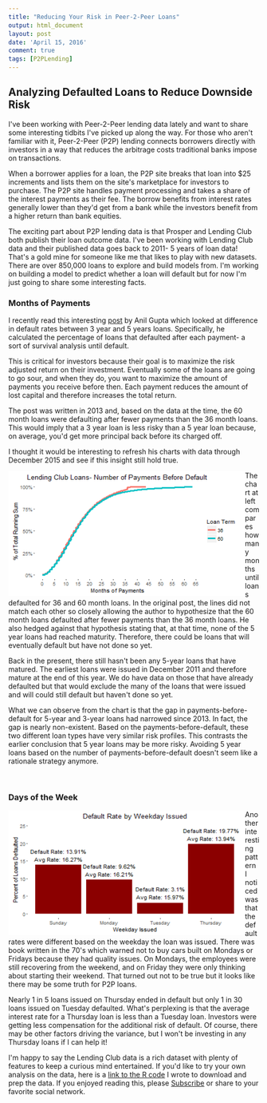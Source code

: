 ```yaml
---
title: "Reducing Your Risk in Peer-2-Peer Loans"
output: html_document
layout: post
date: 'April 15, 2016'
comment: true
tags: [P2PLending]
---
```


## Analyzing Defaulted Loans to Reduce Downside Risk

I've been working with Peer-2-Peer lending data lately and want to share some interesting tidbits I've picked up along the way. For those who aren't familiar with it, Peer-2-Peer (P2P) lending connects borrowers directly with investors in a way that reduces the arbitrage costs traditional banks impose on transactions.

When a borrower applies for a loan, the P2P site breaks that loan into $25 increments and lists them on the site's marketplace for investors to purchase. The P2P site handles payment processing and takes a share of the interest payments as their fee.  The borrow benefits from interest rates generally lower than they'd get from a bank while the investors benefit from a higher return than bank equities. 

The exciting part about P2P lending data is that Prosper and Lending Club both publish their loan outcome data.  I've been working with Lending Club data and their published data goes back to 2011- 5 years of loan data!  That's a gold mine for someone like me that likes to play with new datasets.  There are over 850,000 loans to explore and build models from.  I'm working on building a model to predict whether a loan will default but for now I'm just going to share some interesting facts.




### Months of Payments  

I recently read this interesting  [post](http://andirog.blogspot.com/2013/02/lending-club-loans-months-of-payment.html) by Anil Gupta which looked at difference in default rates between 3 year and 5 years loans. Specifically, he calculated the percentage of loans that defaulted after each payment- a sort of survival analysis until default. 

This is critical for investors because their goal is to maximize the risk adjusted return on their investment. Eventually some of the loans are going to go sour, and when they do, you want to maximize the amount of payments you receive before then. Each payment reduces the amount of lost capital and therefore increases the total return.


The post was written in 2013 and, based on the data at the time, the 60 month loans were defaulting after fewer payments than the 36 month loans. This would imply that a 3 year loan is less risky than a 5 year loan because, on average, you'd get more principal back before its charged off.

I thought it would be interesting to refresh his charts with data through December 2015 and see if this insight still hold true. 








<div style="float:left;">
<img src="/images/p2plend1-1.png" title="plot of chunk p2plend1" alt="plot of chunk p2plend1" width= '475' height= '250' />

</div>

The chart at left compares how many months until loans defaulted for 36 and 60 month loans. In the original post, the lines did not match each other so closely allowing the author to hypothesize that the 60 month loans defaulted after fewer payments than the 36 month loans.  He also hedged against that hypothesis stating that, at that time, none of the 5 year loans had reached maturity.  Therefore, there could be loans that will eventually default but have not done so yet. 

Back in the present, there still hasn't been any 5-year loans that have matured. The earliest loans were issued in December 2011 and therefore mature at the end of this year.  We do have data on those that have already defaulted but that would exclude the many of the loans that were issued and will could still default but haven't done so yet.  

What we can observe from the chart is that the gap in payments-before-default for 5-year and 3-year loans had narrowed since 2013. In fact, the gap is nearly non-existent.  Based on the payments-before-default, these two different loan types have very similar risk profiles. This contrasts the earlier conclusion that 5 year loans may be more risky.  Avoiding 5 year loans based on the number of payments-before-default doesn't seem like a rationale strategy anymore.

<br style="clear: both"/>

### Days of the Week  
<div style="float:left;">
<img src="/images/p2plend2-1.png" title="plot of chunk p2plend2" alt="plot of chunk p2plend2" width= '475' height= '250' />
</div>
Another interesting pattern I noticed was that the default rates were different based on the weekday the loan was issued. There was book written in the 70's which warned not to buy cars built on Mondays or Fridays because they had quality issues. On Mondays, the employees were still recovering from the weekend, and on Friday they were only thinking about starting their weekend. That turned out not to be true but it looks like there may be some truth for P2P loans. 

Nearly 1 in 5 loans issued on Thursday ended in default but only 1 in 30 loans issued on Tuesday defaulted. What's perplexing is that the average interest rate for a Thursday loan is less than a Tuesday loan. Investors were getting less compensation for the additional risk of default. Of course, there may be other factors driving the variance, but I won't be investing in any Thursday loans if I can help it!

I'm happy to say the Lending Club data is a rich dataset with plenty of features to keep a curious mind entertained.  If you'd like to try your own analysis on the data, here is a [link to the R code](http://ryankuhn.net/scripts/P2PLending.html) I wrote to download and prep the data. If you enjoyed reading this, please [Subscribe](http://ryankuhn.net/blog/atom.xml) or share to your favorite social network.
